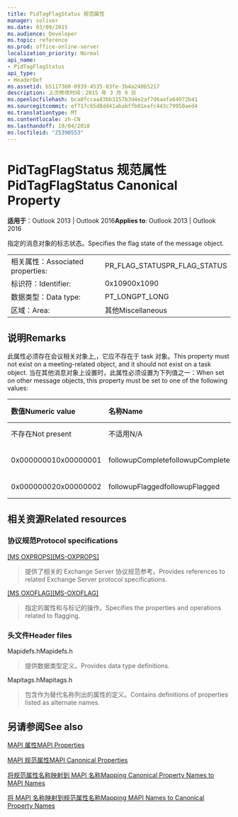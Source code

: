 ```yaml
---
title: PidTagFlagStatus 规范属性
manager: soliver
ms.date: 03/09/2015
ms.audience: Developer
ms.topic: reference
ms.prod: office-online-server
localization_priority: Normal
api_name:
- PidTagFlagStatus
api_type:
- HeaderDef
ms.assetid: b5117360-0939-4535-83fe-3b4a240b5217
description: 上次修改时间：2015 年 3 月 9 日
ms.openlocfilehash: bca8fccaa43bb3157b3d4e2af7d6aafa64972b41
ms.sourcegitcommit: ef717c65d8dd41ababffb01eafc443c79950aed4
ms.translationtype: MT
ms.contentlocale: zh-CN
ms.lasthandoff: 10/04/2018
ms.locfileid: "25390553"
---
```

# <a name="pidtagflagstatus-canonical-property"></a><span data-ttu-id="79008-103">PidTagFlagStatus 规范属性</span><span class="sxs-lookup"><span data-stu-id="79008-103">PidTagFlagStatus Canonical Property</span></span>

  
  
<span data-ttu-id="79008-104">**适用于**：Outlook 2013 | Outlook 2016</span><span class="sxs-lookup"><span data-stu-id="79008-104">**Applies to**: Outlook 2013 | Outlook 2016</span></span> 
  
<span data-ttu-id="79008-105">指定的消息对象的标志状态。</span><span class="sxs-lookup"><span data-stu-id="79008-105">Specifies the flag state of the message object.</span></span>
  
|||
|:-----|:-----|
|<span data-ttu-id="79008-106">相关属性：</span><span class="sxs-lookup"><span data-stu-id="79008-106">Associated properties:</span></span>  <br/> |<span data-ttu-id="79008-107">PR_FLAG_STATUS</span><span class="sxs-lookup"><span data-stu-id="79008-107">PR_FLAG_STATUS</span></span>  <br/> |
|<span data-ttu-id="79008-108">标识符：</span><span class="sxs-lookup"><span data-stu-id="79008-108">Identifier:</span></span>  <br/> |<span data-ttu-id="79008-109">0x1090</span><span class="sxs-lookup"><span data-stu-id="79008-109">0x1090</span></span>  <br/> |
|<span data-ttu-id="79008-110">数据类型：</span><span class="sxs-lookup"><span data-stu-id="79008-110">Data type:</span></span>  <br/> |<span data-ttu-id="79008-111">PT_LONG</span><span class="sxs-lookup"><span data-stu-id="79008-111">PT_LONG</span></span>  <br/> |
|<span data-ttu-id="79008-112">区域：</span><span class="sxs-lookup"><span data-stu-id="79008-112">Area:</span></span>  <br/> |<span data-ttu-id="79008-113">其他</span><span class="sxs-lookup"><span data-stu-id="79008-113">Miscellaneous</span></span>  <br/> |
   
## <a name="remarks"></a><span data-ttu-id="79008-114">说明</span><span class="sxs-lookup"><span data-stu-id="79008-114">Remarks</span></span>

<span data-ttu-id="79008-115">此属性必须存在会议相关对象上,，它应不存在于 task 对象。</span><span class="sxs-lookup"><span data-stu-id="79008-115">This property must not exist on a meeting-related object, and it should not exist on a task object.</span></span> <span data-ttu-id="79008-116">当在其他消息对象上设置时，此属性必须设置为下列值之一：</span><span class="sxs-lookup"><span data-stu-id="79008-116">When set on other message objects, this property must be set to one of the following values:</span></span>
  
|<span data-ttu-id="79008-117">**数值**</span><span class="sxs-lookup"><span data-stu-id="79008-117">**Numeric value**</span></span>|<span data-ttu-id="79008-118">**名称**</span><span class="sxs-lookup"><span data-stu-id="79008-118">**Name**</span></span>|<span data-ttu-id="79008-119">**说明**</span><span class="sxs-lookup"><span data-stu-id="79008-119">**Description**</span></span>|
|:-----|:-----|:-----|
|<span data-ttu-id="79008-120">不存在</span><span class="sxs-lookup"><span data-stu-id="79008-120">Not present</span></span>  <br/> |<span data-ttu-id="79008-121">不适用</span><span class="sxs-lookup"><span data-stu-id="79008-121">N/A</span></span>  <br/> |<span data-ttu-id="79008-122">未标记</span><span class="sxs-lookup"><span data-stu-id="79008-122">Unflagged</span></span>  <br/> |
|<span data-ttu-id="79008-123">0x00000001</span><span class="sxs-lookup"><span data-stu-id="79008-123">0x00000001</span></span>  <br/> |<span data-ttu-id="79008-124">followupComplete</span><span class="sxs-lookup"><span data-stu-id="79008-124">followupComplete</span></span>  <br/> |<span data-ttu-id="79008-125">标记完成</span><span class="sxs-lookup"><span data-stu-id="79008-125">Flagged complete</span></span>  <br/> |
|<span data-ttu-id="79008-126">0x00000002</span><span class="sxs-lookup"><span data-stu-id="79008-126">0x00000002</span></span>  <br/> |<span data-ttu-id="79008-127">followupFlagged</span><span class="sxs-lookup"><span data-stu-id="79008-127">followupFlagged</span></span>  <br/> |<span data-ttu-id="79008-128">标记</span><span class="sxs-lookup"><span data-stu-id="79008-128">Flagged</span></span>  <br/> |
   
## <a name="related-resources"></a><span data-ttu-id="79008-129">相关资源</span><span class="sxs-lookup"><span data-stu-id="79008-129">Related resources</span></span>

### <a name="protocol-specifications"></a><span data-ttu-id="79008-130">协议规范</span><span class="sxs-lookup"><span data-stu-id="79008-130">Protocol specifications</span></span>

<span data-ttu-id="79008-131">[[MS OXPROPS]](https://msdn.microsoft.com/library/f6ab1613-aefe-447d-a49c-18217230b148%28Office.15%29.aspx)</span><span class="sxs-lookup"><span data-stu-id="79008-131">[[MS-OXPROPS]](https://msdn.microsoft.com/library/f6ab1613-aefe-447d-a49c-18217230b148%28Office.15%29.aspx)</span></span>
  
> <span data-ttu-id="79008-132">提供了相关的 Exchange Server 协议规范参考。</span><span class="sxs-lookup"><span data-stu-id="79008-132">Provides references to related Exchange Server protocol specifications.</span></span>
    
<span data-ttu-id="79008-133">[[MS OXOFLAG]](https://msdn.microsoft.com/library/f1e50be4-ed30-4c2a-b5cb-8ff3aaaf9b91%28Office.15%29.aspx)</span><span class="sxs-lookup"><span data-stu-id="79008-133">[[MS-OXOFLAG]](https://msdn.microsoft.com/library/f1e50be4-ed30-4c2a-b5cb-8ff3aaaf9b91%28Office.15%29.aspx)</span></span>
  
> <span data-ttu-id="79008-134">指定的属性和与标记的操作。</span><span class="sxs-lookup"><span data-stu-id="79008-134">Specifies the properties and operations related to flagging.</span></span>
    
### <a name="header-files"></a><span data-ttu-id="79008-135">头文件</span><span class="sxs-lookup"><span data-stu-id="79008-135">Header files</span></span>

<span data-ttu-id="79008-136">Mapidefs.h</span><span class="sxs-lookup"><span data-stu-id="79008-136">Mapidefs.h</span></span>
  
> <span data-ttu-id="79008-137">提供数据类型定义。</span><span class="sxs-lookup"><span data-stu-id="79008-137">Provides data type definitions.</span></span>
    
<span data-ttu-id="79008-138">Mapitags.h</span><span class="sxs-lookup"><span data-stu-id="79008-138">Mapitags.h</span></span>
  
> <span data-ttu-id="79008-139">包含作为替代名称列出的属性的定义。</span><span class="sxs-lookup"><span data-stu-id="79008-139">Contains definitions of properties listed as alternate names.</span></span>
    
## <a name="see-also"></a><span data-ttu-id="79008-140">另请参阅</span><span class="sxs-lookup"><span data-stu-id="79008-140">See also</span></span>



[<span data-ttu-id="79008-141">MAPI 属性</span><span class="sxs-lookup"><span data-stu-id="79008-141">MAPI Properties</span></span>](mapi-properties.md)
  
[<span data-ttu-id="79008-142">MAPI 规范属性</span><span class="sxs-lookup"><span data-stu-id="79008-142">MAPI Canonical Properties</span></span>](mapi-canonical-properties.md)
  
[<span data-ttu-id="79008-143">将规范属性名称映射到 MAPI 名称</span><span class="sxs-lookup"><span data-stu-id="79008-143">Mapping Canonical Property Names to MAPI Names</span></span>](mapping-canonical-property-names-to-mapi-names.md)
  
[<span data-ttu-id="79008-144">将 MAPI 名称映射到规范属性名称</span><span class="sxs-lookup"><span data-stu-id="79008-144">Mapping MAPI Names to Canonical Property Names</span></span>](mapping-mapi-names-to-canonical-property-names.md)

